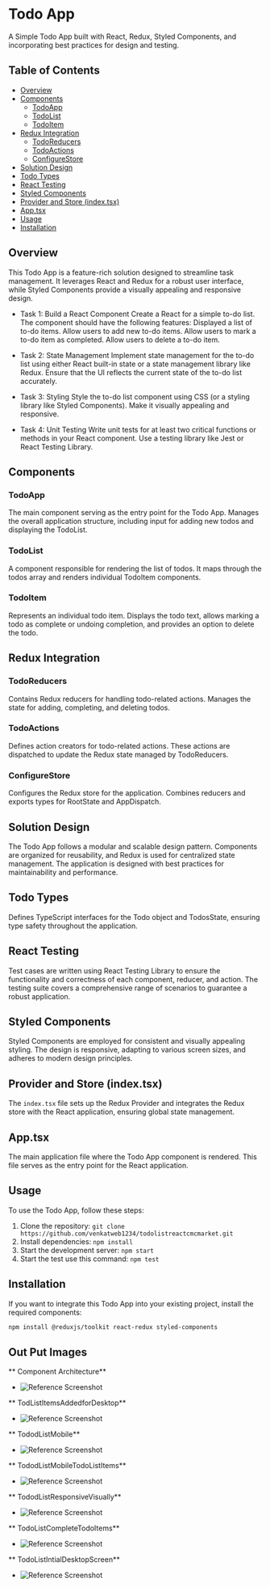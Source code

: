 # Todo App

A Simple Todo App built with React, Redux, Styled Components, and incorporating best practices for design and testing.

## Table of Contents

- [Overview](#overview)
- [Components](#components)
  - [TodoApp](#todoapp)
  - [TodoList](#todolist)
  - [TodoItem](#todoitem)
- [Redux Integration](#redux-integration)
  - [TodoReducers](#todoreducers)
  - [TodoActions](#todoactions)
  - [ConfigureStore](#configurestore)
- [Solution Design](#solution-design)
- [Todo Types](#todo-types)
- [React Testing](#react-testing)
- [Styled Components](#styled-components)
- [Provider and Store (index.tsx)](#provider-and-store-indextsx)
- [App.tsx](#apptsx)
- [Usage](#usage)
- [Installation](#installation)

## Overview

This Todo App is a feature-rich solution designed to streamline task management. It leverages React and Redux for a robust user interface, while Styled Components provide a visually appealing and responsive design.

- Task 1: Build a React Component
  Create a React for a simple to-do list. The component should have the following
  features:
  Displayed a list of to-do items.
  Allow users to add new to-do items.
  Allow users to mark a to-do item as completed.
  Allow users to delete a to-do item.

- Task 2: State Management
  Implement state management for the to-do list using either React built-in state or a state
  management library like Redux. Ensure that the UI reflects the current state of the to-do list
  accurately.

- Task 3: Styling
  Style the to-do list component using CSS (or a styling library like Styled Components). Make it
  visually appealing and responsive.

- Task 4: Unit Testing
  Write unit tests for at least two critical functions or methods in your React component. Use a testing
  library like Jest or React Testing Library.

## Components

### TodoApp

The main component serving as the entry point for the Todo App. Manages the overall application structure, including input for adding new todos and displaying the TodoList.

### TodoList

A component responsible for rendering the list of todos. It maps through the todos array and renders individual TodoItem components.

### TodoItem

Represents an individual todo item. Displays the todo text, allows marking a todo as complete or undoing completion, and provides an option to delete the todo.

## Redux Integration

### TodoReducers

Contains Redux reducers for handling todo-related actions. Manages the state for adding, completing, and deleting todos.

### TodoActions

Defines action creators for todo-related actions. These actions are dispatched to update the Redux state managed by TodoReducers.

### ConfigureStore

Configures the Redux store for the application. Combines reducers and exports types for RootState and AppDispatch.

## Solution Design

The Todo App follows a modular and scalable design pattern. Components are organized for reusability, and Redux is used for centralized state management. The application is designed with best practices for maintainability and performance.

## Todo Types

Defines TypeScript interfaces for the Todo object and TodosState, ensuring type safety throughout the application.

## React Testing

Test cases are written using React Testing Library to ensure the functionality and correctness of each component, reducer, and action. The testing suite covers a comprehensive range of scenarios to guarantee a robust application.

## Styled Components

Styled Components are employed for consistent and visually appealing styling. The design is responsive, adapting to various screen sizes, and adheres to modern design principles.

## Provider and Store (index.tsx)

The `index.tsx` file sets up the Redux Provider and integrates the Redux store with the React application, ensuring global state management.

## App.tsx

The main application file where the Todo App component is rendered. This file serves as the entry point for the React application.

## Usage

To use the Todo App, follow these steps:

1. Clone the repository: `git clone https://github.com/venkatweb1234/todolistreactcmcmarket.git`
2. Install dependencies: `npm install`
3. Start the development server: `npm start`
4. Start the test use this command: `npm test`

## Installation

If you want to integrate this Todo App into your existing project, install the required components:

```bash
npm install @reduxjs/toolkit react-redux styled-components
```

## Out Put Images

** Component Architecture**

- ![Reference Screenshot](src\output\compoentStructure.png)

** TodListItemsAddedforDesktop**

- ![Reference Screenshot](src\output\TodListItemsAddedforDesktop.png)

** TododListMobile**

- ![Reference Screenshot](src\output\TododListMobile.png)

** TododListMobileTodoListItems**

- ![Reference Screenshot](src\output\TododListMobileTodoListItems.png)

** TododListResponsiveVisually**

- ![Reference Screenshot](src\output\TododListResponsiveVisually.png)

** TodoListCompleteTodoItems**

- ![Reference Screenshot](src\output\TodoListCompleteTodoItems.png)

** TodoListIntialDesktopScreen**

- ![Reference Screenshot](src\output\TodoListIntialDesktopScreen.png)
